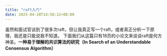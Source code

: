 ```yaml
---
title: "raft入门"
date: 2025-04-28T14:58:12+08:00
---
```

虽然和面试官谈到了很多次raft，但让我真正写一个raft，或者真正分析一下原理，我还是只能说我不知道。
下面我们从这篇只有18页的小论文来谈谈raft是何方神圣。**一种易于理解的共识算法的研究（In Search of an Understandable Consensus Algorithm）**
